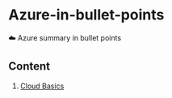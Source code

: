 # Azure-in-bullet-points
☁️ Azure summary in bullet points

## Content

1. [Cloud Basics](https://github.com/sanket2501/Azure-in-bullet-points/blob/main/AZ-900%20Microsoft%20Azure%20Fundamentals/Cloud%20Basics.md)
